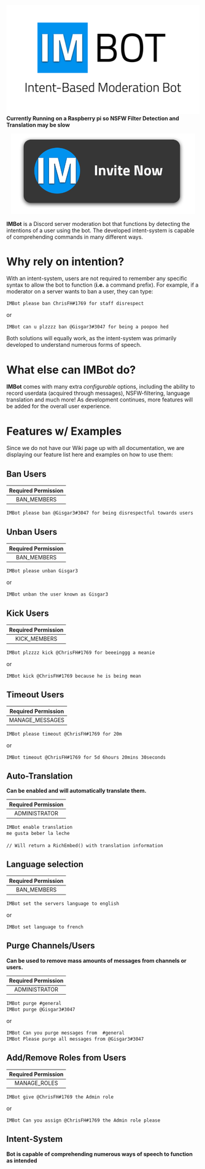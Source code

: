 <img src="./assets/IMBOTLOGO1-WITHDESC.png"></img>
**Currently Running on a Raspberry pi so NSFW Filter Detection and Translation may be slow**
<p align="center"><a href="https://discordapp.com/api/oauth2/authorize?client_id=592783579998584868&permissions=8&scope=bot"><img style="width:480px;" src="./assets/IMBOTINVITE1.png"></img></a></p>

**IMBot** is a Discord server moderation bot that functions by detecting the intentions of a user using the bot. The developed intent-system is capable of comprehending commands in many different ways.
# Why rely on intention?
With an intent-system, users are not required to remember any specific syntax to allow the bot to function (**i.e.** a command prefix). For example, if a moderator on a server wants to ban a user, they can type:  
```
IMBot please ban ChrisFH#1769 for staff disrespect
```
or
```
IMBot can u plzzzz ban @Gisgar3#3047 for being a poopoo hed
```
Both solutions will equally work, as the intent-system was primarily developed to understand numerous forms of speech.
# What else can IMBot do?
**IMBot** comes with many extra *configurable* options, including the ability to record userdata (acquired through messages), NSFW-filtering, language translation and much more! As development continues, more features will be added for the overall user experience.
# Features w/ Examples
Since we do not have our Wiki page up with all documentation, we are displaying our feature list here and examples on how to use them:
## Ban Users
|Required Permission|
|:-----------------:|
|BAN_MEMBERS|
```
IMBot please ban @Gisgar3#3047 for being disrespectful towards users
```
## Unban Users
|Required Permission|
|:-----------------:|
|BAN_MEMBERS|
```
IMBot please unban Gisgar3
```
or 
```
IMBot unban the user known as Gisgar3
```
## Kick Users
|Required Permission|
|:-----------------:|
|KICK_MEMBERS|
```
IMBot plzzzz kick @ChrisFH#1769 for beeeinggg a meanie
```
or
```
IMBot kick @ChrisFH#1769 because he is being mean
```
## Timeout Users
|Required Permission|
|:-----------------:|
|MANAGE_MESSAGES|
```
IMBot please timeout @ChrisFH#1769 for 20m
```
or 
```
IMBot timeout @ChrisFH#1769 for 5d 6hours 20mins 30seconds
```
## Auto-Translation
**Can be enabled and will automatically translate them.**  

|Required Permission|
|:-----------------:|
|ADMINISTRATOR|
```
IMBot enable translation
me gusta beber la leche

// Will return a RichEmbed() with translation information
```
## Language selection
|Required Permission|
|:-----------------:|
|BAN_MEMBERS|
```
IMBot set the servers language to english
```
or
```
IMBot set language to french
```
## Purge Channels/Users
**Can be used to remove mass amounts of messages from channels or users.**  

|Required Permission|
|:-----------------:|
|ADMINISTRATOR|
```
IMBot purge #general
IMBot purge @Gisgar3#3047
```
or 
```
IMBot Can you purge messages from  #general
IMBot Please purge all messages from @Gisgar3#3047
```
## Add/Remove Roles from Users
|Required Permission|
|:-----------------:|
|MANAGE_ROLES|
```
IMBot give @ChrisFH#1769 the Admin role
```
or 
```
IMBot Can you assign @ChrisFH#1769 the Admin role please
```
## Intent-System
**Bot is capable of comprehending numerous ways of speech to function as intended**
